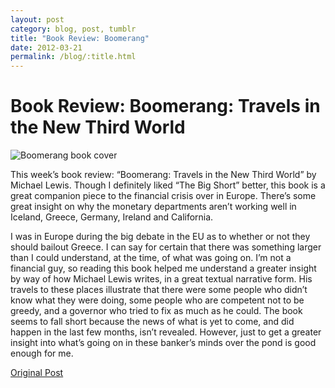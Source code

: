 ```yaml
---
layout: post
category: blog, post, tumblr
title: "Book Review: Boomerang"
date: 2012-03-21
permalink: /blog/:title.html
---
```


# Book Review: Boomerang: Travels in the New Third World

![Boomerang book cover](http://68.media.tumblr.com/tumblr_m0dj4s2Xd51qz81kho1_400.jpg)

This week’s book review: “Boomerang: Travels in the New Third World” by Michael Lewis. Though I definitely liked “The Big Short” better, this book is a great companion piece to the financial crisis over in Europe. There’s some great insight on why the monetary departments aren’t working well in Iceland, Greece, Germany, Ireland and California.

I was in Europe during the big debate in the EU as to whether or not they should bailout Greece. I can say for certain that there was something larger than I could understand, at the time, of what was going on. I’m not a financial guy, so reading this book helped me understand a greater insight by way of how Michael Lewis writes, in a great textual narrative form. His travels to these places illustrate that there were some people who didn’t know what they were doing, some people who are competent not to be greedy, and a governor who tried to fix as much as he could. The book seems to fall short because the news of what is yet to come, and did happen in the last few months, isn’t revealed. However, just to get a greater insight into what’s going on in these banker’s minds over the pond is good enough for me.

[Original Post](http://jermspeaks.com/post/19683820167/this-weeks-book-review-boomerang-travels-in)
